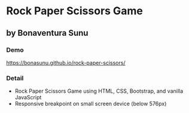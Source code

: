 # Rock Paper Scissors Game
## by Bonaventura Sunu

### Demo
https://bonasunu.github.io/rock-paper-scissors/

### Detail
- Rock Paper Scissors Game using HTML, CSS, Bootstrap, and vanilla JavaScript
- Responsive breakpoint on small screen device (below 576px)

